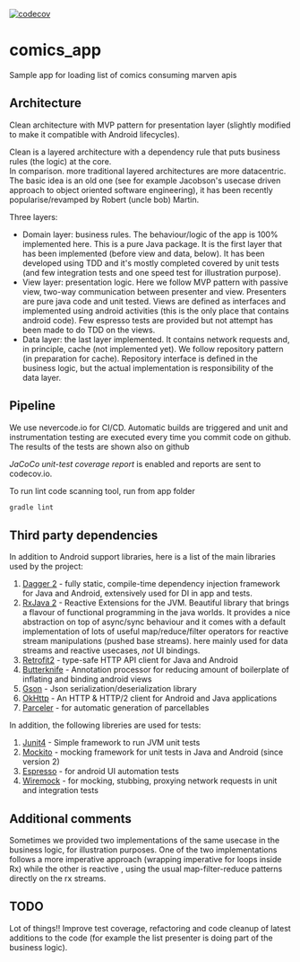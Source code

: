 [![codecov](https://codecov.io/gh/alessandrocandolini/comics_app/branch/master/graph/badge.svg)](https://codecov.io/gh/alessandrocandolini/comics_app)
# comics_app


Sample app for loading list of comics consuming marven apis

## Architecture

Clean architecture with MVP pattern for presentation layer (slightly modified to make it compatible with Android lifecycles).

Clean is a layered architecture with a dependency rule that puts business rules (the logic) at the core.  
In comparison. more traditional layered architectures are more datacentric.
The basic idea is an old one (see for example Jacobson's usecase driven approach to object oriented software engineering), it has been recently popularise/revamped by Robert (uncle bob) Martin. 

Three layers:
* Domain layer: business rules. The behaviour/logic of the app is 100% implemented here. This is a pure Java package. It is the first layer that has been implemented (before view and data, below). It has been developed using TDD and it's mostly completed covered by unit tests (and few integration tests and one speed test for illustration purpose). 
* View layer: presentation logic. Here we follow MVP pattern with passive view, two-way communication between presenter and view. Presenters are pure java code and unit tested. Views are defined as interfaces and implemented using android activities (this is the only place that contains android code). Few espresso tests are provided but not attempt has been made to do TDD on the views. 
* Data layer: the last layer implemented. It contains network requests and, in principle, cache (not implemented yet). We follow repository pattern (in preparation for cache). Repository interface is defined in the business logic, but the actual implementation is responsibility of the data layer. 


## Pipeline

We use nevercode.io for CI/CD. Automatic builds are triggered and unit and instrumentation testing are executed every time you commit code on github. The results of the tests are shown also on github

*JaCoCo unit-test coverage report* is enabled and reports are sent to codecov.io. 

To run lint code scanning tool, run from app folder
```bash
gradle lint
```


## Third party dependencies

In addition to Android support libraries, here is a list of the main libraries used by the project:

1. [Dagger 2](https://github.com/google/dagger) - fully static, compile-time dependency injection framework for Java and Android, extensively used for DI in app and tests. 
1. [RxJava 2](https://github.com/ReactiveX/RxJava) - Reactive Extensions for the JVM. Beautiful library that brings a flavour of functional programming in the java worlds. It provides a nice abstraction on top of async/sync behaviour and it comes with a default implementation of lots of useful map/reduce/filter operators for reactive stream manipulations (pushed base streams). here mainly used for data streams and reactive usecases, *not* UI bindings. 
1. [Retrofit2](https://square.github.io/retrofit/) - type-safe HTTP API client for Java and Android 
1. [Butterknife](http://jakewharton.github.io/butterknife/) - Annotation processor for reducing amount of boilerplate of inflating and binding android views
1. [Gson](https://github.com/google/gson) - Json serialization/deserialization library
1. [OkHttp](http://square.github.io/okhttp/) - An HTTP & HTTP/2 client for Android and Java applications
1. [Parceler](https://github.com/johncarl81/parceler) - for automatic generation of parcellables

In addition, the following libreries are used for tests: 

1. [Junit4](http://junit.org/junit4/) - Simple framework to run JVM unit tests
1. [Mockito](http://site.mockito.org/) - mocking framework for unit tests in Java and Android (since version 2)
1. [Espresso](https://google.github.io/android-testing-support-library/docs/espresso/) - for android UI automation tests
1. [Wiremock](https://wiremock.org) - for mocking, stubbing, proxying network requests in unit and integration tests

## Additional comments

Sometimes we provided two implementations of the same usecase in the business logic, for illustration purposes. One of the two implementations follows a more imperative approach (wrapping imperative for loops inside Rx) while the other is reactive , using the usual map-filter-reduce patterns directly on the rx streams. 

## TODO

Lot of things!! 
Improve test coverage, refactoring and code cleanup of latest additions to the code (for example the list presenter is doing part of the business logic). 

